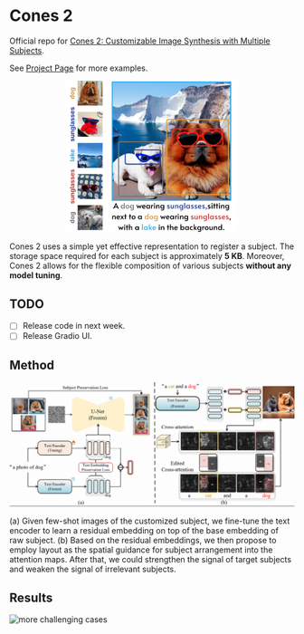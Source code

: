 # Cones 2

Official repo for [Cones 2: Customizable Image Synthesis with Multiple Subjects](https://arxiv.org/abs/2305.19327).

See [Project Page](https://cones-page.github.io/) for more examples.
<div align=center>
<img src="./pics/teaser.png" alt="" width="60%">
</div>
<!-- *(Concept of Composer)* -->

Cones 2 uses a simple yet effective representation to register a subject. The storage space required for each subject is approximately **5 KB**. Moreover, Cones 2 allows for the flexible composition of various subjects **without any model tuning**.


## TODO

- [ ] Release code in next week.
- [ ] Release Gradio UI.

## Method

![method](pics/arch.jpg "method")

(a) Given few-shot images of the customized subject, we fine-tune the text encoder to learn a residual embedding on top of the base embedding of raw subject. (b) Based on the residual embeddings, we then propose to employ layout as the spatial guidance for subject arrangement into the attention maps. After that, we could strengthen the signal of target subjects and weaken the signal of irrelevant subjects.

## Results

![more challenging cases](pics/more.png "more challenging cases")



<!-- ## BibTeX -->

<!-- ```bibtex
@article{lhhuang2023composer,
  title={Composer: Creative and Controllable Image Synthesis with Composable Conditions},
  author={Huang, Lianghua and Chen, Di and Liu, Yu and Yujun, Shen and Zhao, Deli and Jingren, Zhou},
  booktitle={arXiv preprint arxiv:2302.09778},
  year={2023}
}
``` -->
